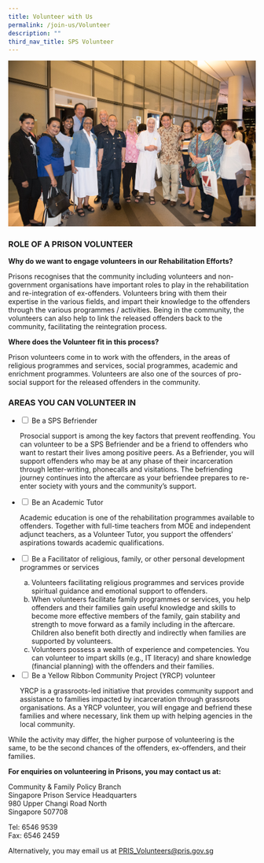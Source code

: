 ```yaml
---
title: Volunteer with Us
permalink: /join-us/Volunteer
description: ""
third_nav_title: SPS Volunteer
---
```

![Alt text for image on Isomer site](/images/pvac-46.jpg)
### ROLE OF A PRISON VOLUNTEER
**Why do we want to engage volunteers in our Rehabilitation Efforts?**

Prisons recognises that the community including volunteers and non-government organisations have important roles to play in the rehabilitation and re-integration of ex-offenders. Volunteers bring with them their expertise in the various fields, and impart their knowledge to the offenders through the various programmes / activities. Being in the community, the volunteers can also help to link the released offenders back to the community, facilitating the reintegration process.

**Where does the Volunteer fit in this process?**

Prison volunteers come in to work with the offenders, in the areas of religious programmes and services, social programmes, academic and enrichment programmes. Volunteers are also one of the sources of pro-social support for the released offenders in the community.

 
### AREAS YOU CAN VOLUNTEER IN

<ul class="jekyllcodex_accordion">
  <li>
    <input type="checkbox" id="accordion1">
    <label for="accordion1">Be a SPS Befriender</label>
    <div>
      <p>Prosocial support is among the key factors that prevent reoffending. You can volunteer to be a SPS Befriender and be a friend to offenders who want to restart their lives among positive peers. As a Befriender, you will support offenders who may be at any phase of their incarceration through letter-writing, phonecalls and visitations. The befriending journey continues into the aftercare as your befriendee prepares to re-enter society with yours and the community’s support.</p>
    </div>
	</li>  
  <li>
    <input type="checkbox" id="accordion2">
    <label for="accordion2">Be an Academic Tutor</label>
    <div>
      <p>Academic education is one of the rehabilitation programmes available to offenders. Together with full-time teachers from MOE and independent adjunct teachers, as a Volunteer Tutor, you support the offenders’ aspirations towards academic qualifications.</p>
    </div>
  </li>
		<li>
    <input type="checkbox" id="accordion3">
    <label for="accordion3">Be a Facilitator of religious, family, or other personal development programmes or services</label>
    <div>
      <ol type="a">
        <li>Volunteers facilitating religious programmes and services provide spiritual guidance and emotional support to offenders.
</li>
        <li>When volunteers facilitate family programmes or services, you help offenders and their families gain useful knowledge and skills to become more effective members of the family, gain stability and strength to move forward as a family including in the aftercare. Children also benefit both directly and indirectly when families are supported by volunteers.
</li>
        <li>Volunteers possess a wealth of experience and competencies. You can volunteer to impart skills (e.g., IT literacy) and share knowledge (financial planning) with the offenders and their families.</li>
      </ol>
    </div>
  </li>
	<li>
    <input type="checkbox" id="accordion4">
    <label for="accordion4">Be a Yellow Ribbon Community Project (YRCP) volunteer</label>
    <div>
      <p>YRCP is a grassroots-led initiative that provides community support and assistance to families impacted by incarceration through grassroots organisations. As a YRCP volunteer, you will engage and befriend these families and where necessary, link them up with helping agencies in the local community.</p>
    </div>
  </li>
	</ul>

While the activity may differ, the higher purpose of volunteering is the same, to be the second chances of the offenders, ex-offenders, and their families. 



**For enquiries on volunteering in Prisons, you may contact us at:**

Community & Family Policy Branch <br>
Singapore Prison Service Headquarters <br>
980 Upper Changi Road North<br>
Singapore 507708

Tel: 6546 9539 <br>
Fax: 6546 2459

Alternatively, you may email us at PRIS_Volunteers@pris.gov.sg